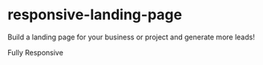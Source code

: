 # responsive-landing-page

Build a landing page for your business or project and generate more leads!

Fully Responsive